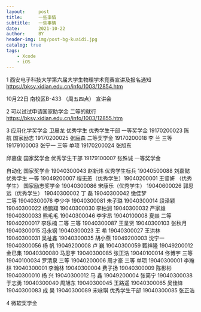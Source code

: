 ```yaml
---
layout:     post
title:      一些事情
subtitle:   一些事情
date:       2021-10-22
author:     BY
header-img: img/post-bg-kuaidi.jpg
catalog: true
tags:
    - Xcode
    - iOS
---
```


1 西安电子科技大学第六届大学生物理学术竞赛宣讲及报名通知
https://bksy.xidian.edu.cn/info/1003/12854.htm

10月22日 南校区B-433 （周五四点） 宣讲会 

2 可以试试申请国家助学金 二等的就行
https://bksy.xidian.edu.cn/info/1003/12855.htm

3 
应用化学奖学金
卫晨龙 优秀学生 优秀学生干部 一等奖学金 
19170200023 陈 航 国家励志 
19170200025 张庭森 二等奖学金 
19170200018 李 兰 三等 
19179100003 张宁一 三等 
单项  19170200024 张旭东 


邱嘉俊 国家奖学金 优秀学生干部 
19179100007 张殊诚 一等奖学金 

自动化
国家奖学金 19040300043 赵新炜 优秀学生标兵 
           19040500088	刘嘉懿 优秀学生 
一等 19049200007 程无恙（优秀学生）19040200001	王睿妍 （优秀学生）
国家励志奖学金 19040300086 宋康乐（优秀学生） 19040600026 郭思远（优秀学生）
19040300002 丁 磊 19040300042 缴佳梦  
二等 19040300076 李少华
19040300081 朱子璐
19040300014 段泽颖
19040300022 杨鹏翔
19040300030 李柏润
19040300032 严家雄
19040300033 熊毛毛
19040300046 李宇昂
19040100008	夏燚 二等 
19040200017	李乐楠 二等
三等 
19040300087 王呈贤
19040300103 张秋月
19040300015 冯永钢
19040300023 王 希
 19040300027 王洪林
 19040300031 吴祉鑫
19040300035 胡小燕 19049200003 沈宁一
19040300056 杨 帆 19049200008 卢 巍
19040300059 甄祥隆 19049200012 金已集
19040300080 马思宇
19040300085 张正浩
19040100014	佟博宇 三等 
19040100034	罗清泉 三等 
19040200006	周才豪 三等 
单项 19040300001 李瀚林 19040300001 李瀚林  19040300004 费子扬 19040300009 陈彬彬 
19040300010 杨 兴 19040300012 马 鑫 19049200004 张简宁
19040300038 于志勇
19040300040 周旭东
19040300045 王路遥 
19040300065 吴佳锋 
19040300083 成 昊 
19040300089 宋咏琪 
优秀学生干部 19040300085 张正浩


4 微软奖学金 